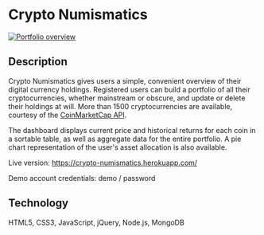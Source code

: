 # Crypto Numismatics

[![Portfolio overview](https://s14.postimg.cc/uqbjj9b1t/crypto-numismatics-screenshot.png 'Portfolio overview')](https://crypto-numismatics.herokuapp.com/)

## Description

Crypto Numismatics gives users a simple, convenient overview of their digital currency holdings. Registered users can build a portfolio of all their cryptocurrencies, whether mainstream or obscure, and update or delete their holdings at will. More than 1500 cryptocurrencies are available, courtesy of the [CoinMarketCap API](https://coinmarketcap.com/api/).

The dashboard displays current price and historical returns for each coin in a sortable table, as well as aggregate data for the entire portfolio. A pie chart representation of the user's asset allocation is also available.

Live version: https://crypto-numismatics.herokuapp.com/

Demo account credentials: demo / password

## Technology

HTML5, CSS3, JavaScript, jQuery, Node.js, MongoDB
